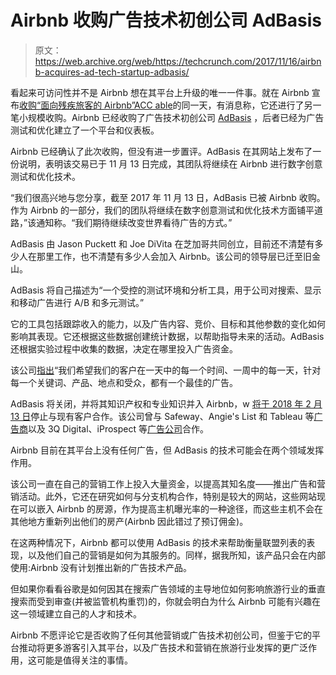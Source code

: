# Airbnb 收购广告技术初创公司 AdBasis 

> 原文：<https://web.archive.org/web/https://techcrunch.com/2017/11/16/airbnb-acquires-ad-tech-startup-adbasis/>

看起来可访问性并不是 Airbnb 想在其平台上升级的唯一一件事。就在 Airbnb 宣布[收购“面向残疾旅客的 Airbnb”ACC able](https://web.archive.org/web/20230210184243/https://techcrunch.com/2017/11/16/airbnb-buys-accomable-a-specialist-in-travel-listings-for-disabled-people/)的同一天，有消息称，它还进行了另一笔小规模收购。Airbnb 已经收购了广告技术初创公司 [AdBasis](https://web.archive.org/web/20230210184243/http://adbasis.com/) ，后者已经为广告测试和优化建立了一个平台和仪表板。

Airbnb 已经确认了此次收购，但没有进一步置评。AdBasis 在其网站上发布了一份说明，表明该交易已于 11 月 13 日完成，其团队将继续在 Airbnb 进行数字创意测试和优化技术。

“我们很高兴地与您分享，截至 2017 年 11 月 13 日，AdBasis 已被 Airbnb 收购。作为 Airbnb 的一部分，我们的团队将继续在数字创意测试和优化技术方面铺平道路，”该通知称。“我们期待继续改变世界看待广告的方式。”

AdBasis 由 Jason Puckett 和 Joe DiVita 在芝加哥共同创立，目前还不清楚有多少人在那里工作，也不清楚有多少人会加入 Airbnb。该公司的领导层已迁至旧金山。

AdBasis 将自己描述为“一个受控的测试环境和分析工具，用于公司对搜索、显示和移动广告进行 A/B 和多元测试。”

它的工具包括跟踪收入的能力，以及广告内容、竞价、目标和其他参数的变化如何影响其表现。它还根据这些数据创建统计数据，以帮助指导未来的活动。AdBasis 还根据实验过程中收集的数据，决定在哪里投入广告资金。

该公司[指出](https://web.archive.org/web/20230210184243/https://angel.co/adbasis)“我们希望我们的客户在一天中的每一个时间、一周中的每一天，针对每一个关键词、产品、地点和受众，都有一个最佳的广告。

AdBasis 将关闭，并将其知识产权和专业知识并入 Airbnb，w [将于 2018 年 2 月 13 日](https://web.archive.org/web/20230210184243/https://www.adbasis.com/blog/adbasis-acquired-by-airbnb.html)停止与现有客户合作。该公司曾与 Safeway、Angie's List 和 Tableau 等[广告商](https://web.archive.org/web/20230210184243/https://adbasis.com/advertisers/)以及 3Q Digital、iProspect 等[广告公司](https://web.archive.org/web/20230210184243/https://adbasis.com/agencies/)合作。

Airbnb 目前在其平台上没有任何广告，但 AdBasis 的技术可能会在两个领域发挥作用。

该公司一直在自己的营销工作上投入大量资金，以提高其知名度——推出广告和营销活动。此外，它还在研究如何与分支机构合作，特别是较大的网站，这些网站现在可以嵌入 Airbnb 的房源，作为提高主机曝光率的一种途径，而这些主机不会在其他地方重新列出他们的房产(Airbnb 因此错过了预订佣金)。

在这两种情况下，Airbnb 都可以使用 AdBasis 的技术来帮助衡量联盟列表的表现，以及他们自己的营销是如何为其服务的。同样，据我所知，该产品只会在内部使用:Airbnb 没有计划推出新的广告技术产品。

但如果你看看谷歌是如何因其在搜索广告领域的主导地位如何影响旅游行业的垂直搜索而受到审查(并被监管机构重罚)的，你就会明白为什么 Airbnb 可能有兴趣在这一领域建立自己的人才和技术。

Airbnb 不愿评论它是否收购了任何其他营销或广告技术初创公司，但鉴于它的平台推动将更多游客引入其平台，以及广告技术和营销在旅游行业发挥的更广泛作用，这可能是值得关注的事情。